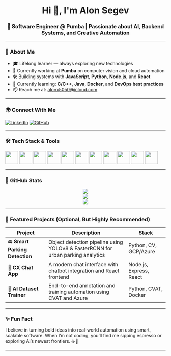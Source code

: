 <h1 align="center">Hi 👋, I'm Alon Segev</h1>
<h3 align="center">🚀 Software Engineer @ Pumba | Passionate about AI, Backend Systems, and Creative Automation</h3>

---

### 🧠 About Me

- 🎓 Lifelong learner — always exploring new technologies  
- 💼 Currently working at **Pumba** on computer vision and cloud automation  
- 🛠️ Building systems with **JavaScript**, **Python**, **Node.js**, and **React**  
- 🌱 Currently learning: **C/C++**, **Java**, **Docker**, and **DevOps best practices**
- 📫 Reach me at: [alonx5050@icloud.com](mailto:alonx5050@icloud.com)

---

### 🌍 Connect With Me

[![LinkedIn](https://img.shields.io/badge/LinkedIn-AlonSegev-blue?logo=linkedin)](https://www.linkedin.com/in/alon-segev-521687197/)
[![GitHub](https://img.shields.io/badge/GitHub-alonx5050-black?logo=github)](https://github.com/alonx5050)

---

### 🛠️ Tech Stack & Tools

<p align="left">
  <img src="https://cdn.jsdelivr.net/gh/devicons/devicon/icons/c/c-original.svg" width="40" height="40"/>
  <img src="https://cdn.jsdelivr.net/gh/devicons/devicon/icons/cplusplus/cplusplus-original.svg" width="40" height="40"/>
  <img src="https://cdn.jsdelivr.net/gh/devicons/devicon/icons/java/java-original.svg" width="40" height="40"/>
  <img src="https://cdn.jsdelivr.net/gh/devicons/devicon/icons/javascript/javascript-original.svg" width="40" height="40"/>
  <img src="https://cdn.jsdelivr.net/gh/devicons/devicon/icons/html5/html5-original-wordmark.svg" width="40" height="40"/>
  <img src="https://cdn.jsdelivr.net/gh/devicons/devicon/icons/css3/css3-original-wordmark.svg" width="40" height="40"/>
  <img src="https://cdn.jsdelivr.net/gh/devicons/devicon/icons/react/react-original-wordmark.svg" width="40" height="40"/>
  <img src="https://cdn.jsdelivr.net/gh/devicons/devicon/icons/nodejs/nodejs-original-wordmark.svg" width="40" height="40"/>
  <img src="https://cdn.jsdelivr.net/gh/devicons/devicon/icons/express/express-original-wordmark.svg" width="40" height="40"/>
  <img src="https://cdn.jsdelivr.net/gh/devicons/devicon/icons/mongodb/mongodb-original-wordmark.svg" width="40" height="40"/>
  <img src="https://cdn.jsdelivr.net/gh/devicons/devicon/icons/git/git-original.svg" width="40" height="40"/>
</p>

---

### 🚀 GitHub Stats

<p align="center">
  <img src="https://github-readme-stats.vercel.app/api?username=alonx5050&show_icons=true&theme=github_dark&hide_title=false" />
  <br/>
  <img src="https://github-readme-streak-stats.herokuapp.com/?user=alonx5050&theme=dark" />
  <br/>
  <img src="https://github-readme-stats.vercel.app/api/top-langs/?username=alonx5050&layout=compact&theme=github_dark" />
</p>

---

### 📂 Featured Projects (Optional, But Highly Recommended)

| Project | Description | Stack |
|--------|-------------|--------|
| 🚘 **Smart Parking Detection** | Object detection pipeline using YOLOv8 & FasterRCNN for urban parking analytics | Python, CV, GCP/Azure |
| 💬 **CX Chat App** | A modern chat interface with chatbot integration and React frontend | Node.js, Express, React |
| 🧠 **AI Dataset Trainer** | End-to-end annotation and training automation using CVAT and Azure | Python, CVAT, Docker |

---

### ✨ Fun Fact

I believe in turning bold ideas into real-world automation using smart, scalable software. When I’m not coding, you’ll find me sipping espresso or exploring AI’s newest frontiers. ☕🤖

---

